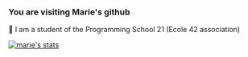 ### You are visiting Marie's github

:link: I am a student of the Programming School 21 (Ecole 42 association)

[![marie's stats](https://github-readme-stats.vercel.app/api/top-langs/?username=mshmnv&theme=calm&layout=compact&show_icons=true&hide=swift,Roff,php)](https://github.com/anuraghazra/github-readme-stats)
